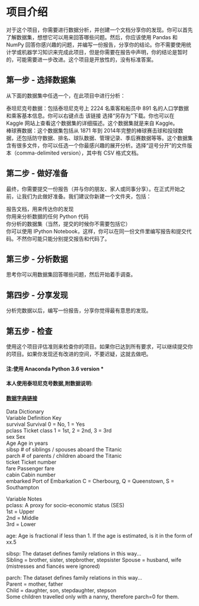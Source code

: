 # 项目介绍  
对于这个项目，你需要进行数据分析，并创建一个文档分享你的发现。你可以首先了解数据集，想想它可以用来回答哪些问题。然后，你应该使用 Pandas 和 NumPy 回答你感兴趣的问题，并编写一份报告，分享你的结论。你不需要使用统计学或机器学习知识来完成此项目，但是你需要在报告中声明，你的结论是暂时的，可能需要进一步改进。这个项目是开放性的，没有标准答案。

## 第一步 - 选择数据集  
  从下面的数据集中任选一个，在此项目中进行分析：  

  泰坦尼克号数据：包括泰坦尼克号上 2224 名乘客和船员中 891 名的人口学数据和乘客基本信息。你可以右键点击 该链接 选择“另存为”下载。你也可以在 Kaggle 网站上查看这个数据集的详细描述。这个数据集就是来自 Kaggle。  
  棒球赛数据：这个数据集包括从 1871 年到 2014年完整的棒球赛击球和投球数据，还包括防守数据、排名、球队数据、管理记录、季后赛数据等等。这个数据集含有很多文件，你可以任选一个你最感兴趣的展开分析。选择“逗号分开”的文件版本（comma-delimited version），其中有 CSV 格式文档。  
## 第二步 - 做好准备  
  最终，你需要提交一份报告（并与你的朋友、家人或同事分享）。在正式开始之前，让我们为此做好准备。我们建议你新建一个文件夹，包括： 

  报告文档，用来传达你的发现  
  你用来分析数据的任何 Python 代码  
  你分析的数据集（当然，提交的时候你不需要包括它）  
  你可以使用 IPython Notebook，这样，你可以在同一份文件里编写报告和提交代码。不然你可能只能分别提交报告和代码了。  

## 第三步 - 分析数据  
  思考你可以用数据集回答哪些问题，然后开始着手调查。

## 第四步 - 分享发现  
分析完数据以后，编写一份报告，分享你觉得最有意思的发现。

## 第五步 - 检查  
使用这个项目评估准则来检查你的项目。如果你已达到所有要求，可以继续提交你的项目。如果你发现还有改进的空间，不要迟疑，这就去做吧。

#### 注:使用 Anaconda Python 3.6 version *  


#### 本人使用泰坦尼克号数据,附数据说明:
#### [数据字典链接](https://www.kaggle.com/c/titanic/data)   
Data Dictionary  
Variable	Definition	Key  
survival	Survival	0 = No, 1 = Yes  
pclass	Ticket class	1 = 1st, 2 = 2nd, 3 = 3rd  
sex	Sex  
Age	Age in years	  
sibsp	# of siblings / spouses aboard the Titanic	 
parch	# of parents / children aboard the Titanic	 
ticket	Ticket number	 
fare	Passenger fare	 
cabin	Cabin number	 
embarked	Port of Embarkation	C = Cherbourg, Q = Queenstown, S = Southampton  

Variable Notes  
pclass: A proxy for socio-economic status (SES)  
1st = Upper  
2nd = Middle  
3rd = Lower  

age: Age is fractional if less than 1. If the age is estimated, is it in the form of xx.5  

sibsp: The dataset defines family relations in this way...  
Sibling = brother, sister, stepbrother, stepsister
Spouse = husband, wife (mistresses and fiancés were ignored)  

parch: The dataset defines family relations in this way...  
Parent = mother, father  
Child = daughter, son, stepdaughter, stepson  
Some children travelled only with a nanny, therefore parch=0 for them.

